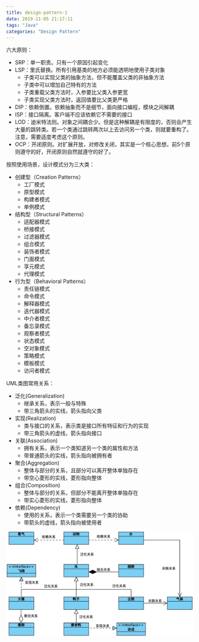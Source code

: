 ```yaml
---
title: design-pattern-1
date: 2019-11-05 21:17:11
tags: "Java"
categories: "Design Pattern"
---
```


六大原则：

+ SRP：单一职责。只有一个原因引起变化
+ LSP：里氏替换。所有引用基类的地方必须能透明地使用子类对象
  + 子类可以实现父类的抽象方法，但不能覆盖父类的非抽象方法
  + 子类中可以增加自己特有的方法
  + 子类重载父类方法时，入参要比父类入参更宽
  + 子类实现父类方法时，返回值要比父类更严格
+ DIP：依赖倒置。依赖抽象而不是细节，面向接口编程，模块之间解耦
+ ISP：接口隔离。客户端不应该依赖它不需要的接口
+ LOD：迪米特法则。对象之间耦合少。但是这种解耦是有限度的，否则会产生大量的跳转类。若一个类通过跳转两次以上去访问另一个类，则就要重构了。注意，需要适度考虑这个原则。
+ OCP：开闭原则。对扩展开放，对修改关闭，其实是一个核心思想，前5个原则遵守的好，开闭原则自然就遵守的好了。

按照使用场景，设计模式分为三大类：

+ 创建型（Creation Patterns）
  + 工厂模式
  + 原型模式
  + 构建者模式
  + 单例模式
+ 结构型（Structural Patterns）
  + 适配器模式
  + 桥接模式
  + 过滤器模式
  + 组合模式
  + 装饰者模式
  + 门面模式
  + 享元模式
  + 代理模式
+ 行为型（Behavioral Patterns）
  + 责任链模式
  + 命令模式
  + 解释器模式
  + 迭代器模式
  + 中介者模式
  + 备忘录模式
  + 观察者模式
  + 状态模式
  + 空对象模式
  + 策略模式
  + 模板模式
  + 访问者模式

UML类图常用关系：

+ 泛化(Generalization)
  + 继承关系，表示一般与特殊
  + 带三角箭头的实线，箭头指向父类
+ 实现(Realization)
  + 类与接口的关系，表示类是接口所有特征和行为的实现
  + 带三角箭头的虚线，箭头指向接口
+ 关联(Association)
  + 拥有关系，表示一个类知道另一个类的属性和方法
  + 带普通箭头的实线，箭头指向被拥有者
+ 聚合(Aggregation)
  + 整体与部分的关系，且部分可以离开整体单独存在
  + 带空心菱形的实线，菱形指向整体
+ 组合(Composition)
  + 整体与部分的关系，但部分不能离开整体单独存在
  + 带实心菱形的实线，菱形指向整体
+ 依赖(Dependency)
  + 使用的关系，表示一个类需要另一个类的协助
  + 带箭头的虚线，箭头指向被使用者

!["uml"](/images/design-pattern-1-1.jpg)